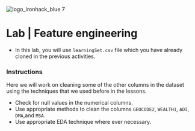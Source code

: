 ![logo_ironhack_blue 7](https://user-images.githubusercontent.com/23629340/40541063-a07a0a8a-601a-11e8-91b5-2f13e4e6b441.png)

# Lab | Feature engineering

- In this lab, you will use `learningSet.csv` file which you have already cloned in the previous activities. 

### Instructions

Here we will work on cleaning some of the other columns in the dataset using the techniques that we used before in the lessons.

- Check for null values in the numerical columns.
- Use appropriate methods to clean the columns `GEOCODE2`, `WEALTH1`, `ADI`, `DMA`,and `MSA`.
- Use appropriate EDA technique where ever necessary.




